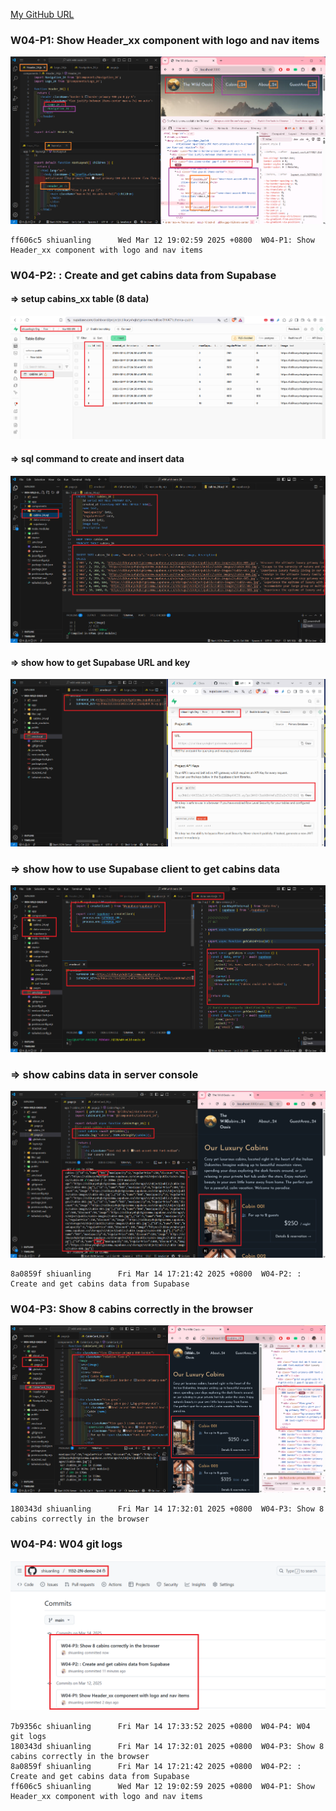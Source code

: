 [My GitHub URL](https://github.com/shiuanling/1132-2N-demo-24.git)

### W04-P1: Show Header_xx component with logo and nav items
![](w04-p1.png)
```
ff606c5 shiuanling      Wed Mar 12 19:02:59 2025 +0800  W04-P1: Show Header_xx component with logo and nav items
```

### W04-P2: : Create and get cabins data from Supabase
 
#### => setup cabins_xx table (8 data)
 
![](w04-p2-1.png)
 
#### => sql command to create and insert data
 
![](w04-p2-2.png)
 
#### => show how to get Supabase URL and key
 
![](w04-p2-3.png)
 
### => show how to use Supabase client to get cabins data
 
![](w04-p2-4.png)
 
### => show cabins data in server console
 
![](w04-p2-5.png)
```
8a0859f shiuanling      Fri Mar 14 17:21:42 2025 +0800  W04-P2: : Create and get cabins data from Supabase
```

### W04-P3: Show 8 cabins correctly in the browser
![](w04-p3.png)
```
180343d shiuanling      Fri Mar 14 17:32:01 2025 +0800  W04-P3: Show 8 cabins correctly in the browser
```

### W04-P4: W04 git logs
![](w04-p4.png)
```
7b9356c shiuanling      Fri Mar 14 17:33:52 2025 +0800  W04-P4: W04 git logs
180343d shiuanling      Fri Mar 14 17:32:01 2025 +0800  W04-P3: Show 8 cabins correctly in the browser
8a0859f shiuanling      Fri Mar 14 17:21:42 2025 +0800  W04-P2: : Create and get cabins data from Supabase
ff606c5 shiuanling      Wed Mar 12 19:02:59 2025 +0800  W04-P1: Show Header_xx component with logo and nav items
```